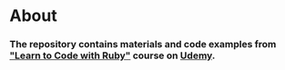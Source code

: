 # About
### The repository contains materials and code examples from ["Learn to Code with Ruby"](https://www.udemy.com/course/learn-to-code-with-ruby-lang/) course on [Udemy](https://www.udemy.com/).
